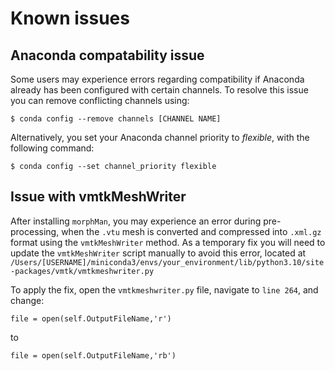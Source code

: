 # Known issues
## Anaconda compatability issue

Some users may experience errors regarding compatibility if Anaconda
already has been configured with certain channels. To resolve this issue
you can remove conflicting channels using:

``` console
$ conda config --remove channels [CHANNEL NAME]
```

Alternatively, you set your Anaconda channel priority to *flexible*,
with the following command:

``` console
$ conda config --set channel_priority flexible
```

## Issue with vmtkMeshWriter

After installing `morphMan`, you may experience an error
during pre-processing, when the `.vtu` mesh is converted and compressed
into `.xml.gz` format using the `vmtkMeshWriter` method. As a temporary
fix you will need to update the `vmtkMeshWriter` script manually to
avoid this error, located at
`/Users/[USERNAME]/miniconda3/envs/your_environment/lib/python3.10/site-packages/vmtk/vmtkmeshwriter.py`

To apply the fix, open the `vmtkmeshwriter.py` file, navigate to `line
264`, and change:

``` console
file = open(self.OutputFileName,'r')
```

to

``` console
file = open(self.OutputFileName,'rb')
```


